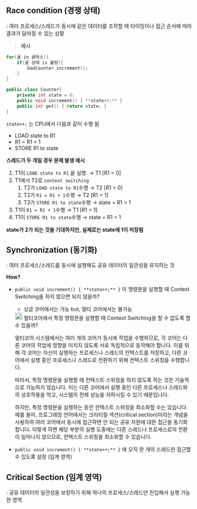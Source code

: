 ## Race condition (경쟁 상태)


: 여러 프로세스/스레드가 동시에 같은 데이터를 조작할 때 타이밍이나 접근 순서에 따라 결과가 달라질 수 있는 상황

> **예시**
>

```cpp
for(귤 in 귤박스){
	if(귤 상태 is 불량){
		badCounter.increment();
	}
}

public class Counter{
	private int state = 0;
	public void increment() { **state++;** }
	public int get() { return state; }
}
```

`state++;` 는 CPU에서 다음과 같이 수행 됨

- LOAD state to R1
- R1 = R1 + 1
- STORE R1 to state

**스레드가 두 개일 경우 문제 발생 예시**

1. T1이 `LOAD state to R1` 을 실행. → T1 [R1 = 0]
2. T1에서 T2로 `context switching`
    1. T2가 `LOAD state to R1`수행 → T2 [R1 = 0]
    2. T2가 `R1 = R1 + 1`수행 → T2 [R1 = 1]
    3. T2가 `STORE R1 to state`수행 → state = R1 = 1
3. T1이 `R1 = R1 + 1`수행 → T1 [R1 = 1]
4. T1이 `STORE R1 to state`수행 → state = R1 = 1

**state가 2가 되는 것을 기대하지만, 실제로는 state에 1이 저장됨**

## Synchronization (동기화)


: 여러 프로세스/스레드를 동시에 실행해도 공유 데이터의 일관성을 유지하는 것

**How?**

- `public void increment() { **state++;** }` 이 명령문을 실행할 때 Context Switching을 하지 않으면 되지 않을까?
    - 싱글 코어에서는 가능 but, 멀티 코어에서는 불가능

    <aside>
    <img src="https://noticon-static.tammolo.com/dgggcrkxq/image/upload/v1672321451/noticon/wg8oczvevrvjtbvkiskk.png" alt="https://noticon-static.tammolo.com/dgggcrkxq/image/upload/v1672321451/noticon/wg8oczvevrvjtbvkiskk.png" width="20px" /> 멀티코어에서 특정 명령문을 실행할 때 Context Switching을 할 수 없도록 할 수 있을까?

  멀티코어 시스템에서는 여러 개의 코어가 동시에 작업을 수행하므로, 각 코어는 다른 코어의 작업에 영향을 미치지 않도록 서로 독립적으로 동작해야 합니다. 이를 위해 각 코어는 자신이 실행하는 프로세스나 스레드의 컨텍스트를 저장하고, 다른 코어에서 실행 중인 프로세스나 스레드로 전환하기 위해 컨텍스트 스위칭을 수행합니다.

  따라서, 특정 명령문을 실행할 때 컨텍스트 스위칭을 하지 않도록 하는 것은 기술적으로 가능하지 않습니다. 이는 다른 코어에서 실행 중인 다른 프로세스나 스레드와의 상호작용을 막고, 시스템의 전체 성능을 저하시킬 수 있기 때문입니다.

  하지만, 특정 명령문을 실행하는 동안 컨텍스트 스위칭을 최소화할 수는 있습니다. 예를 들어, 프로그래밍 언어에서는 크리티컬 섹션(critical section)이라는 개념을 사용하여 여러 코어에서 동시에 접근하면 안 되는 공유 자원에 대한 접근을 동기화합니다. 이렇게 하면 해당 부분의 실행 도중에는 다른 스레드나 프로세스로의 전환이 일어나지 않으므로, 컨텍스트 스위칭을 최소화할 수 있습니다.

    </aside>

- `public void increment() { **state++;** }` 에 오직 한 개의 스레드만 접근할 수 있도록 설정 (임계 영역)

## Critical Section (임계 영역)


: 공유 데이터의 일관성을 보장하기 위해 하나의 프로세스/스레드만 진입해서 실행 가능한 영역